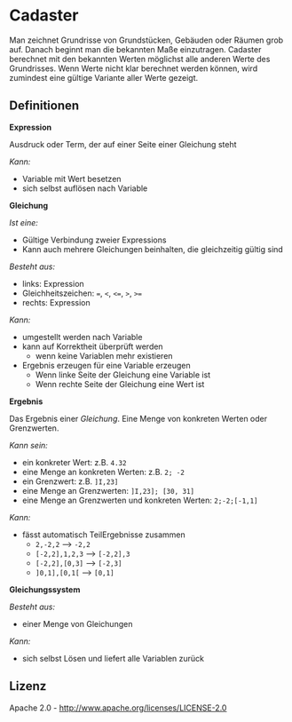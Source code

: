  Cadaster
========== 


Man zeichnet Grundrisse von Grundstücken, Gebäuden oder Räumen
grob auf. Danach beginnt man die bekannten Maße einzutragen. Cadaster
berechnet mit den bekannten Werten möglichst alle anderen Werte des
Grundrisses. Wenn Werte nicht klar berechnet werden können, wird zumindest
eine gültige Variante aller Werte gezeigt.

 Definitionen
--------------

**Expression**

Ausdruck oder Term, der auf einer Seite einer Gleichung steht

*Kann:*
- Variable mit Wert besetzen
- sich selbst auflösen nach Variable

**Gleichung**

*Ist eine:*
- Gültige Verbindung zweier Expressions
- Kann auch mehrere Gleichungen beinhalten, die gleichzeitig gültig sind

*Besteht aus:*
- links: Expression
- Gleichheitszeichen: `=`, `<`, `<=`, `>`, `>=`
- rechts: Expression

*Kann:*
- umgestellt werden nach Variable
- kann auf Korrektheit überprüft werden
  - wenn keine Variablen mehr existieren
- Ergebnis erzeugen für eine Variable erzeugen
  - Wenn linke Seite der Gleichung eine Variable ist
  - Wenn rechte Seite der Gleichung eine Wert ist
  

**Ergebnis**

Das Ergebnis einer *Gleichung*. Eine Menge von konkreten
Werten oder Grenzwerten.

*Kann sein:*
- ein konkreter Wert: z.B. `4.32`
- eine Menge an konkreten Werten: z.B. `2; -2`
- ein Grenzwert: z.B. `]I,23]`
- eine Menge an Grenzwerten: `]I,23]; [30, 31]`
- eine Menge an Grenzwerten und konkreten Werten: `2;-2;[-1,1]`


*Kann:*
- fässt automatisch TeilErgebnisse zusammen
  - `2,-2,2` --> `-2,2`
  - `[-2,2],1,2,3` --> `[-2,2],3`
  - `[-2,2],[0,3]` --> `[-2,3]`
  - `]0,1],[0,1[` --> `[0,1]`


**Gleichungssystem**

*Besteht aus:*
- einer Menge von Gleichungen

*Kann:*
- sich selbst Lösen und liefert alle Variablen zurück

 Lizenz
--------
Apache 2.0 - 
http://www.apache.org/licenses/LICENSE-2.0
